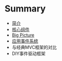 # Summary

* [简介](README.md)
* [核心组件](core_components.md)
* [Big Picture](big_picture.md)
* [应用事件系统](play_with_event_system.md)
* 与经典MVC框架的对比
* DIY事件驱动框架

